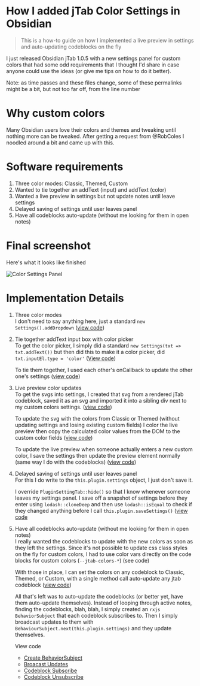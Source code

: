 # How I added jTab Color Settings in Obsidian
>This is a how-to guide on how I implemented a live preview in settings and auto-updating codeblocks on the fly

I just released Obsidian jTab 1.0.5 with a new settings panel for custom colors that had some odd requirements that I thought I'd share in case anyone could use the ideas (or give me tips on how to do it better).

Note: as time passes and these files change, some of these permalinks might be a bit, but not too far off, from the line number

# Why custom colors

Many Obsidian users love their colors and themes and tweaking until nothing more can be tweaked. After getting a request from @RobColes I noodled around a bit and came up with this.

# Software requirements

1. Three color modes: Classic, Themed, Custom
2. Wanted to tie together an addText (input) and addText (color)
3. Wanted a live preview in settings but not update notes until leave settings
4. Delayed saving of settings until user leaves panel
5. Have all codeblocks auto-update (without me looking for them in open notes)

# Final screenshot
Here's what it looks like finished

![Color Settings Panel](https://raw.githubusercontent.com/davfive/obsidian-jtab/main/docs/images/settings-colors-panel.jpg)

# Implementation Details
1. Three color modes  
   I don't need to say anything here, just a standard `new Settings().addDropdown` ([view code](https://github.com/davfive/obsidian-jtab/blob/main/src/jtab-settings.ts#L104))

2. Tie together addText input box with color picker  
   To get the color picker, I simply did a standard `new Settings(txt => txt.addText())` but then did this to make it a color picker, did `txt.inputEl.type = 'color'` ([View code](https://github.com/davfive/obsidian-jtab/blob/main/src/jtab-settings.ts#L182))

   To tie them together, I used each other's onCallback to update the other one's settings ([view code](https://github.com/davfive/obsidian-jtab/blob/main/src/jtab-settings.ts#L173))

3. Live preview color updates  
   To get the svgs into settings, I created that svg from a rendered jTab codeblock, saved it as an svg and imported it into a sibling div next to my custom colors settings. ([view code](https://github.com/davfive/obsidian-jtab/blob/main/src/jtab-settings.ts#L179))

   To update the svg with the colors from Classic or Themed (without updating settings and losing existing custom fields) I color the live preview then copy the calculated color values from the DOM to the custom color fields ([view code](https://github.com/davfive/obsidian-jtab/blob/main/src/jtab-settings.ts#L179))

   To update the live preview when someone actually enters a new custom color, I save the settings then update the preview element normally (same way I do with the codeblocks) ([view code](https://github.com/davfive/obsidian-jtab/blob/main/src/jtab-settings.ts#L179))


4. Delayed saving of settings until user leaves panel  
   For this I do write to the `this.plugin.settings` object, I just don't save it.

   I override `PluginSettingTab::hide()` so that I know whenever someone leaves my settings panel. I save off a snapshot of settings before they enter using `lodash::cloneDeep` and then use `lodash::isEqual` to check if they changed anything before I call `this.plugin.saveSettings()` ([view code](https://github.com/davfive/obsidian-jtab/blob/main/src/jtab-settings.ts#L159)

5. Have all codeblocks auto-update (without me looking for them in open notes)  
   I really wanted the codeblocks to update with the new colors as soon as they left the settings. Since it's not possible to update css class styles on the fly for custom colors, I had to use color vars directly on the code blocks for custom colors (`--jtab-colors-*`) (see code)

   With those in place, I can set the colors on any codeblock to Classic, Themed, or Custom, with a single method call auto-update any jtab codeblock ([view code](https://github.com/davfive/obsidian-jtab/blob/main/src/jtab-utils.ts#L69))

   All that's left was to auto-update the codeblocks (or better yet, have them auto-update themselves). Instead of looping through active notes, finding the codeblocks, blah, blah, I simply created an `rxjs BehaviorSubject` that each codeblock subscribes to. Then I simply broadcast updates to them with `BehaviourSubject.next(this.plugin.settings)` and they update themselves.
   
   View code
   * [Create BehaviorSubject](https://github.com/davfive/obsidian-jtab/blob/main/src/main.ts#L14)
   * [Broacast Updates](https://github.com/davfive/obsidian-jtab/blob/main/src/main.ts#L39)
   * [Codeblock Subscribe](https://github.com/davfive/obsidian-jtab/blob/main/src/main.ts#L14)
   * [Codeblock Unsubscribe](https://github.com/davfive/obsidian-jtab/blob/main/src/jtab-codeblock.ts#L132)
